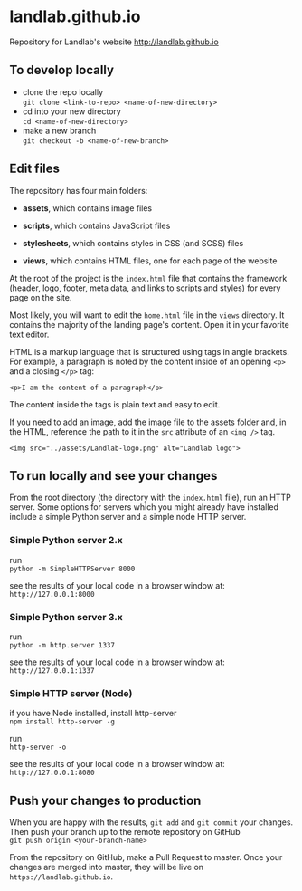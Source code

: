 # landlab.github.io
Repository for Landlab's website http://landlab.github.io

## To develop locally

- clone the repo locally<br>
`git clone <link-to-repo> <name-of-new-directory>`
- cd into your new directory<br>
`cd <name-of-new-directory>`
- make a new branch<br>
  `git checkout -b <name-of-new-branch>`

## Edit files

The repository has four main folders:

- **assets**, which contains image files

- **scripts**, which contains JavaScript files

- **stylesheets**, which contains styles in CSS (and SCSS) files

- **views**, which contains HTML files, one for each page of the website

At the root of the project is the `index.html` file that contains the framework (header, logo, footer, meta data, and links to scripts and styles) for every page on the site.

Most likely, you will want to edit the `home.html` file in the `views` directory. It contains the majority of the landing page's content. Open it in your favorite text editor.

HTML is a markup language that is structured using tags in angle brackets. For example, a paragraph is noted by the content inside of an opening `<p>` and a closing `</p>` tag:
```
<p>I am the content of a paragraph</p>
```
The content inside the tags is plain text and easy to edit.

If you need to add an image, add the image file to the assets folder and, in the HTML, reference the path to it in the `src` attribute of an `<img />` tag.

```
<img src="../assets/Landlab-logo.png" alt="Landlab logo">
```

## To run locally and see your changes
From the root directory (the directory with the `index.html` file), run an HTTP server. Some options for servers which you might already have installed include a simple Python server and a simple node HTTP server.

### Simple Python server 2.x

run<br>
`
python -m SimpleHTTPServer 8000
`

see the results of your local code in a browser window at:<br>
`http://127.0.0.1:8000`

### Simple Python server 3.x

run<br>
`
python -m http.server 1337
`

see the results of your local code in a browser window at:<br>
`http://127.0.0.1:1337`

### Simple HTTP server (Node)

if you have Node installed, install http-server<br>
`npm install http-server -g`

run<br>
`
http-server -o
`

see the results of your local code in a browser window at:<br>
`http://127.0.0.1:8080`

## Push your changes to production

When you are happy with the results, `git add` and `git commit` your changes. Then push your branch up to the remote repository on GitHub<br>
`git push origin <your-branch-name>`

From the repository on GitHub, make a Pull Request to master. Once your changes are merged into master, they will be live on `https://landlab.github.io`.
